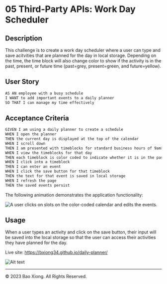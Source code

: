 # 05 Third-Party APIs: Work Day Scheduler

## Description

This challenge is to create a work day scheduler where a user can type and save acitvities that are planned for the day in local storage. Depending on the time, the time block will also change color to show if the activity is in the past, present, or future time (past=grey, present=green, and future=yellow).

## User Story

```md
AS AN employee with a busy schedule
I WANT to add important events to a daily planner
SO THAT I can manage my time effectively
```

## Acceptance Criteria

```md
GIVEN I am using a daily planner to create a schedule
WHEN I open the planner
THEN the current day is displayed at the top of the calendar
WHEN I scroll down
THEN I am presented with timeblocks for standard business hours of 9am&ndash;5pm
WHEN I view the timeblocks for that day
THEN each timeblock is color coded to indicate whether it is in the past, present, or future
WHEN I click into a timeblock
THEN I can enter an event
WHEN I click the save button for that timeblock
THEN the text for that event is saved in local storage
WHEN I refresh the page
THEN the saved events persist
```

The following animation demonstrates the application functionality:

<!-- @TODO: create ticket to review/update image) -->
![A user clicks on slots on the color-coded calendar and edits the events.](./Assets/05-third-party-apis-homework-demo.gif)

## Usage

When a user types an activity and click on the save button, their input will be saved into the local storage so that the user can access their activities they have planned for the day.

Live site: https://bxiong34.github.io/daily-planner/

![Alt text](<Assets/Screenshot 2023-10-10 at 5.48.09 PM.png>)

- - -
© 2023 Bao Xiong. All Rights Reserved.
